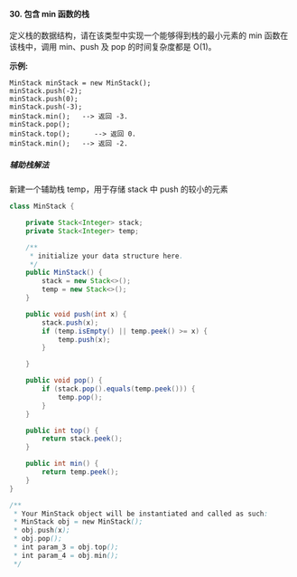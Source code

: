 #### 30. 包含 min 函数的栈

定义栈的数据结构，请在该类型中实现一个能够得到栈的最小元素的 min 函数在该栈中，调用 min、push 及 pop 的时间复杂度都是 O(1)。

**示例:**

```
MinStack minStack = new MinStack();
minStack.push(-2);
minStack.push(0);
minStack.push(-3);
minStack.min();   --> 返回 -3.
minStack.pop();
minStack.top();      --> 返回 0.
minStack.min();   --> 返回 -2.
```

##### 辅助栈解法

新建一个辅助栈 temp，用于存储 stack 中 push 的较小的元素


```java
class MinStack {

    private Stack<Integer> stack;
    private Stack<Integer> temp;

    /**
     * initialize your data structure here.
     */
    public MinStack() {
        stack = new Stack<>();
        temp = new Stack<>();
    }

    public void push(int x) {
        stack.push(x);
        if (temp.isEmpty() || temp.peek() >= x) {
            temp.push(x);
        }

    }

    public void pop() {
        if (stack.pop().equals(temp.peek())) {
            temp.pop();
        }
    }

    public int top() {
        return stack.peek();
    }

    public int min() {
        return temp.peek();
    }
}

/**
 * Your MinStack object will be instantiated and called as such:
 * MinStack obj = new MinStack();
 * obj.push(x);
 * obj.pop();
 * int param_3 = obj.top();
 * int param_4 = obj.min();
 */

```



